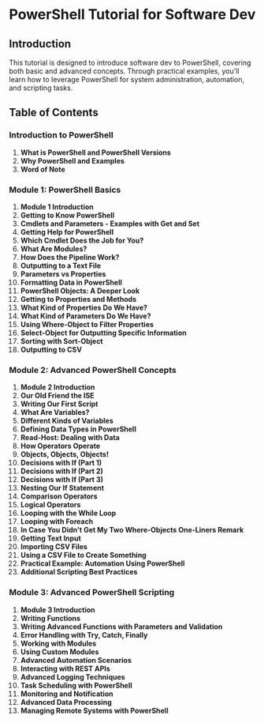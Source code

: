 # PowerShell Tutorial for Software Dev

## Introduction
This tutorial is designed to introduce software dev to PowerShell, covering both basic and advanced concepts. Through practical examples, you'll learn how to leverage PowerShell for system administration, automation, and scripting tasks.

## Table of Contents

### Introduction to PowerShell
1. **What is PowerShell and PowerShell Versions**
2. **Why PowerShell and Examples**
3. **Word of Note**

### Module 1: PowerShell Basics
1. **Module 1 Introduction**
2. **Getting to Know PowerShell**
3. **Cmdlets and Parameters - Examples with Get and Set**
4. **Getting Help for PowerShell**
5. **Which Cmdlet Does the Job for You?**
6. **What Are Modules?**
7. **How Does the Pipeline Work?**
8. **Outputting to a Text File**
9. **Parameters vs Properties**
10. **Formatting Data in PowerShell**
11. **PowerShell Objects: A Deeper Look**
12. **Getting to Properties and Methods**
13. **What Kind of Properties Do We Have?**
14. **What Kind of Parameters Do We Have?**
15. **Using Where-Object to Filter Properties**
16. **Select-Object for Outputting Specific Information**
17. **Sorting with Sort-Object**
18. **Outputting to CSV**

### Module 2: Advanced PowerShell Concepts
1. **Module 2 Introduction**
2. **Our Old Friend the ISE**
3. **Writing Our First Script**
4. **What Are Variables?**
5. **Different Kinds of Variables**
6. **Defining Data Types in PowerShell**
7. **Read-Host: Dealing with Data**
8. **How Operators Operate**
9. **Objects, Objects, Objects!**
10. **Decisions with If (Part 1)**
11. **Decisions with If (Part 2)**
12. **Decisions with If (Part 3)**
13. **Nesting Our If Statement**
14. **Comparison Operators**
15. **Logical Operators**
16. **Looping with the While Loop**
17. **Looping with Foreach**
18. **In Case You Didn't Get My Two Where-Objects One-Liners Remark**
19. **Getting Text Input**
20. **Importing CSV Files**
21. **Using a CSV File to Create Something**
22. **Practical Example: Automation Using PowerShell**
23. **Additional Scripting Best Practices**

### Module 3: Advanced PowerShell Scripting
1. **Module 3 Introduction**
2. **Writing Functions**
3. **Writing Advanced Functions with Parameters and Validation**
4. **Error Handling with Try, Catch, Finally**
5. **Working with Modules**
6. **Using Custom Modules**
7. **Advanced Automation Scenarios**
8. **Interacting with REST APIs**
9. **Advanced Logging Techniques**
10. **Task Scheduling with PowerShell**
11. **Monitoring and Notification**
12. **Advanced Data Processing**
13. **Managing Remote Systems with PowerShell**
